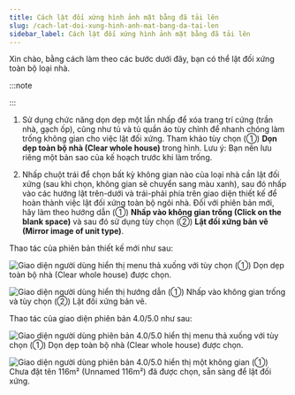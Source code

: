 ```yaml
---
title: Cách lật đối xứng hình ảnh mặt bằng đã tải lên
slug: /cach-lat-doi-xung-hinh-anh-mat-bang-da-tai-len
sidebar_label: Cách lật đối xứng hình ảnh mặt bằng đã tải lên
---
```


Xin chào, bằng cách làm theo các bước dưới đây, bạn có thể lật đối xứng toàn bộ loại nhà.

:::note

:::

1. Sử dụng chức năng dọn dẹp một lần nhấp để xóa trang trí cứng (trần nhà, gạch ốp), cũng như tủ và tủ quần áo tùy chỉnh để nhanh chóng làm trống không gian cho việc lật đối xứng. Tham khảo tùy chọn (①) **Dọn dẹp toàn bộ nhà (Clear whole house)** trong hình. 
Lưu ý: Bạn nên lưu riêng một bản sao của kế hoạch trước khi làm trống.

2. Nhấp chuột trái để chọn bất kỳ không gian nào của loại nhà cần lật đối xứng (sau khi chọn, không gian sẽ chuyển sang màu xanh), sau đó nhấp vào các hướng lật trên-dưới và trái-phải phía trên giao diện thiết kế để hoàn thành việc lật đối xứng toàn bộ ngôi nhà. Đối với phiên bản mới, hãy làm theo hướng dẫn (①) **Nhấp vào không gian trống (Click on the blank space)** và sau đó sử dụng tùy chọn (②) **Lật đối xứng bản vẽ (Mirror image of unit type)**.

Thao tác của phiên bản thiết kế mới như sau:

![Giao diện người dùng hiển thị menu thả xuống với tùy chọn (①) Dọn dẹp toàn bộ nhà (Clear whole house) được chọn.](https://storage.googleapis.com/jegavn_kb/images/recBCOtCMbigDhvaX1751867530294)

![Giao diện người dùng hiển thị hướng dẫn (①) Nhấp vào không gian trống và tùy chọn (②) Lật đối xứng bản vẽ.](https://storage.googleapis.com/jegavn_kb/images/recBCOtCMbigDhvaX1751867530299)

Thao tác của giao diện phiên bản 4.0/5.0 như sau:

![Giao diện người dùng phiên bản 4.0/5.0 hiển thị menu thả xuống với tùy chọn (①) Dọn dẹp toàn bộ nhà (Clear whole house) được chọn.](https://storage.googleapis.com/jegavn_kb/images/recBCOtCMbigDhvaX1751867530303)

![Giao diện người dùng phiên bản 4.0/5.0 hiển thị một không gian (①) Chưa đặt tên 116m² (Unnamed 116m²) đã được chọn, sẵn sàng để lật đối xứng.](https://storage.googleapis.com/jegavn_kb/images/recBCOtCMbigDhvaX1751867530309)